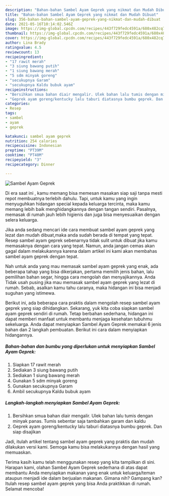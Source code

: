 ```yaml
---
description: "Bahan-bahan Sambel Ayam Geprek yang nikmat dan Mudah Dibuat"
title: "Bahan-bahan Sambel Ayam Geprek yang nikmat dan Mudah Dibuat"
slug: 356-bahan-bahan-sambel-ayam-geprek-yang-nikmat-dan-mudah-dibuat
date: 2021-05-16T10:14:02.546Z
image: https://img-global.cpcdn.com/recipes/443f729fedc4591a/680x482cq70/sambel-ayam-geprek-foto-resep-utama.jpg
thumbnail: https://img-global.cpcdn.com/recipes/443f729fedc4591a/680x482cq70/sambel-ayam-geprek-foto-resep-utama.jpg
cover: https://img-global.cpcdn.com/recipes/443f729fedc4591a/680x482cq70/sambel-ayam-geprek-foto-resep-utama.jpg
author: Lina Brady
ratingvalue: 4.5
reviewcount: 13
recipeingredient:
- "17 rawit merah"
- "3 siung bawang putih"
- "1 siung bawang merah"
- "5 sdm minyak goreng"
- "secukupnya Garam"
- "secukupnya Kaldu bubuk ayam"
recipeinstructions:
- "Bersihkan smua bahan diair mengalir. Ulek bahan lalu tumis dengan minyak panas. Tumis sebentar saja tambahkan garam dan kaldu"
- "Geprek ayam goreng/kentucky lalu taburi diatasnya bumbu geprek. Dan siap disajikan"
categories:
- Resep
tags:
- sambel
- ayam
- geprek

katakunci: sambel ayam geprek 
nutrition: 254 calories
recipecuisine: Indonesian
preptime: "PT39M"
cooktime: "PT40M"
recipeyield: "3"
recipecategory: Dinner

---
```



![Sambel Ayam Geprek](https://img-global.cpcdn.com/recipes/443f729fedc4591a/680x482cq70/sambel-ayam-geprek-foto-resep-utama.jpg)

Di era  saat ini , kamu memang bisa memesan masakan siap saji tanpa mesti repot membuatnya terlebih dahulu. Tapi, untuk kamu yang ingin menyuguhkan hidangan special kepada keluarga tercinta, maka kamu memang lebih baik menghidangkannya dengan tangan sendiri. Pasalnya, memasak di rumah jauh lebih higienis dan juga bisa menyesuaikan dengan selera keluarga.

Jika anda sedang mencari ide cara membuat sambel ayam geprek yang lezat dan mudah dibuat,maka anda sudah berada di tempat yang tepat. Resep sambel ayam geprek  sebenarnya tidak sulit untuk dibuat jika kamu memasaknya dengan cara yang tepat. Namun, anda jangan cemas akan gagal dalam melakukannya 
karena dalam artikel ini kami akan membahas sambel ayam geprek dengan tepat.  



Nah untuk anda yang mau memasak sambel ayam geprek yang enak, ada beberapa tahap yang bisa dikerjakan, pertama memilih jenis bahan, lalu pemilihan bahan segar, hingga cara mengolah dan menyajikannya. Anda Tidak usah pusing jika mau memasak sambel ayam geprek yang lezat di rumah. Sebab, asalkan kamu  tahu caranya, maka hidangan ini bisa menjadi suguhan yang istimewa.

Berikut ini, ada beberapa cara praktis  dalam mengolah resep sambel ayam geprek yang siap dihidangkan. Sekarang, yuk kita coba siapkan sambel ayam geprek sendiri di rumah. Tetap berbahan sederhana, hidangan ini dapat memberi manfaat untuk membantu menjaga kesehatan tubuhmu sekeluarga. Anda dapat menyiapkan Sambel Ayam Geprek memakai 6 jenis bahan dan 2 langkah pembuatan. Berikut ini cara dalam menyiapkan hidangannya.

<!--inarticleads1-->

##### Bahan-bahan dan bumbu yang diperlukan untuk menyiapkan Sambel Ayam Geprek:

1. Siapkan 17 rawit merah
1. Sediakan 3 siung bawang putih
1. Sediakan 1 siung bawang merah
1. Gunakan 5 sdm minyak goreng
1. Gunakan secukupnya Garam
1. Ambil secukupnya Kaldu bubuk ayam




<!--inarticleads2-->

##### Langkah-langkah menyiapkan Sambel Ayam Geprek:

1. Bersihkan smua bahan diair mengalir. Ulek bahan lalu tumis dengan minyak panas. Tumis sebentar saja tambahkan garam dan kaldu
1. Geprek ayam goreng/kentucky lalu taburi diatasnya bumbu geprek. Dan siap disajikan




Jadi, itulah artikel tentang  sambel ayam geprek  yang praktis dan mudah dilakukan versi kami. Semoga kamu bisa melakukannya dengan hasil yang memuaskan. 

Terima kasih kamu telah menggunakan resep yang kita tampilkan di sini. Harapan kami, olahan  Sambel Ayam Geprek sederhana di atas dapat membantu Anda menyiapkan makanan yang enak untuk keluarga/teman ataupun menjadi ide dalam berjualan makanan. Gimana nih? Gampang kan? Itulah resep sambel ayam geprek yang bisa Anda praktikkan di rumah. Selamat mencoba!

